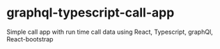 # graphql-typescript-call-app
Simple call app with run time call data using React, Typescript, graphQl, React-bootstrap
